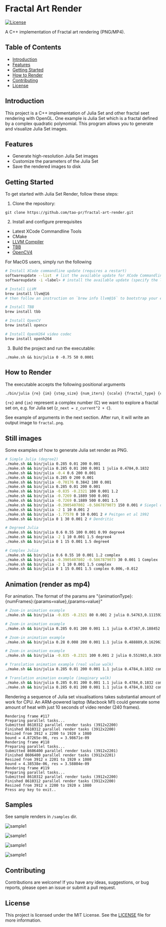 # Fractal Art Render

[![License](https://img.shields.io/badge/license-MIT-blue.svg)](https://github.com/tao-pr/julia-set-cpp/blob/main/LICENSE)

A C++ implementation of Fractal art rendering (PNG/MP4).

## Table of Contents

- [Introduction](#introduction)
- [Features](#features)
- [Getting Started](#getting-started)
- [How to Render](#how-to-render)
- [Contributing](#contributing)
- [License](#license)

## Introduction

This project is a C++ implementation of Julia Set and other fractal seet rendering with OpenGL. One example is Julia Set which is a fractal defined by a complex quadratic polynomial. This program allows you to generate and visualize Julia Set images.

## Features

- Generate high-resolution Julia Set images
- Customize the parameters of the Julia Set
- Save the rendered images to disk

## Getting Started

To get started with Julia Set Render, follow these steps:

1. Clone the repository:

  ```shell
  git clone https://github.com/tao-pr/fractal-art-render.git
  ```

2. Install and configure prerequisites

- Latest XCode Commandline Tools
- CMake
- [LLVM Compiler](https://github.com/llvm/llvm-project/tree/main)
- [TBB](https://github.com/oneapi-src/oneTBB)
- [OpenCV4](https://opencv.org/releases/)

For MacOS users, simply run the following

```sh
# Install XCode commandline update (requires a restart)
softwareupdate --list  # list the available update for XCode Commandline Tools
softwareupdate -i <label> # install the available update (specify the label got from previous command)

# Install LLVM
brew install llvm@16
# then follow an instruction on `brew info llvm@16` to bootstrap your environment

# Install TBB
brew install tbb

# Install OpenCV
brew install opencv

# Install OpenH264 video codec
brew install openh264
```

3. Build the project and run the executable:

  ```shell
  ./make.sh && bin/julia 0 -0.75 50 0.0001
  ```

## How to Render

The executable accepts the following positional arguments

```sh
./bin/julia {re} {im} {step_size} {num_iters} {scale} {fractal_type} {centre} {animation_params}
```

`{re}` and `{im}` represent a complex number (C) we want to explore a fractal set on, e.g. for Julia set (`z_next = z_current^2 + C`).

See example of arguments in the next section. After run, it will write an output image to `fractal.png`.

## Still images

Some examples of how to generate Julia set render as PNG.

```sh
# Simple Julia (degree2)
./make.sh && bin/julia 0.285 0.01 200 0.001
./make.sh && bin/julia 0.285 0.01 200 0.001 1 julia 0.4784,0.1832
./make.sh && bin/julia -0.4 0.6 200 0.001
./make.sh && bin/julia 0.285 0 200 0.001
./make.sh && bin/julia -0.70176 0.3842 100 0.001
./make.sh && bin/julia 0.285 0.01 200 0.001
./make.sh && bin/julia -0.835 -0.2321 100 0.001 1.2
./make.sh && bin/julia -0.7269 0.1889 500 0.001
./make.sh && bin/julia -0.7269 0.1889 500 0.001 1.5
./make.sh && bin/julia -0.3905407802 -0.5867879073 150 0.001 # Siegel disks
./make.sh && bin/julia -2 1 10 0.001 2
./make.sh && bin/julia -1.77578 0 10 0.001 2 # Peitgen et al 1992
./make.sh && bin/julia 0 1 30 0.001 2 # Dendritic

# Degree4 Julia
./make.sh && bin/julia 0.6 0.55 100 0.001 0.99 degree4
./make.sh && bin/julia -2 1 10 0.001 1.5 degree4
./make.sh && bin/julia 0 1 15 0.001 1.5 degree4

# Complex Julia
./make.sh && bin/julia 0.6 0.55 10 0.001 1.2 complex
./make.sh && bin/julia -0.3905407802 -0.5867879073 30 0.001 1 Complex
./make.sh && bin/julia -2 1 10 0.001 1.5 complex
./make.sh && bin/julia 0 1 15 0.001 1.5 complex 0.006,-0.012
```

## Animation (render as mp4)

For animation. The format of the params are "{animationType}:{numFrames}:{params=value},{params=value}"

```sh
# Zoom-in animation example
./make.sh && bin/julia -0.835 -0.2321 80 0.001 2 julia 0.54763,0.111592 zoom:120:0.99

# Zoom-in animation example
./make.sh && bin/julia 0.285 0.01 200 0.001 1.1 julia 0.47367,0.188452 zoom:600:ratio=0.97,decayEvery=5,decay=-5

# Zoom-in animation example
./make.sh && bin/julia 0.28 0.008 200 0.001 1.1 julia 0.488889,0.162963 zoom:120:ratio=0.9,decayEvery=5,decay=-20

# Zoom-in animation example
./make.sh && bin/julia -0.835 -0.2321 100 0.001 2 julia 0.551983,0.103081 zoom:144:ratio=0.92,decayEvery=8,decay=-15

# Translation animation example (real value walk)
./make.sh && bin/julia 0.285 0.01 200 0.001 1.1 julia 0.4784,0.1832 complex:25:stepRe=0.0002,decay=0

# Translation animation example (imaginary walk)
./make.sh && bin/julia 0.285 0.01 200 0.001 1.1 julia 0.4784,0.1832 complex:25:stepRe=0,stepIm=0.001,decay=0
./make.sh && bin/julia 0.285 0.01 200 0.001 1.1 julia 0.4784,0.1832 complex:25:stepRe=0,stepIm=-0.001,decay=-5,decayEvery=10
```

Rendering a sequence of Julia set visualisations takes substantial amount of work for CPU. An ARM-powered laptop (Macbook M1) could generate some amount of heat with just 10 seconds of video render (240 frames).

```
Rendering frame #117
Preparing parallel tasks...
Submitted 8610312 parallel render tasks (3912x2200)
Finished 8610312 parallel render tasks (3912x2200)
Resized from 3912 x 2200 to 1920 x 1080
bound = 4.87265e-06, res = 3.98671e-09
Rendering frame #118
Preparing parallel tasks...
Submitted 8606400 parallel render tasks (3912x2201)
Finished 8606400 parallel render tasks (3912x2201)
Resized from 3912 x 2201 to 1920 x 1080
bound = 4.38538e-06, res = 3.58804e-09
Rendering frame #119
Preparing parallel tasks...
Submitted 8610312 parallel render tasks (3912x2200)
Finished 8610312 parallel render tasks (3912x2200)
Resized from 3912 x 2200 to 1920 x 1080
Press any key to exit..
```

## Samples

See sample renders in `/samples` dir.

![sample1](samples/fractal-1.png)

![sample1](samples/fractal-2.png)

![sample1](samples/fractal-3.png)

![sample1](samples/fractal-4.png)

## Contributing

Contributions are welcome! If you have any ideas, suggestions, or bug reports, please open an issue or submit a pull request.

## License

This project is licensed under the MIT License. See the [LICENSE](LICENSE) file for more information.
